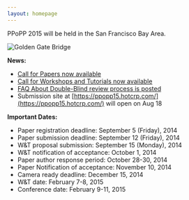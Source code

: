 ```yaml
---
layout: homepage
---
```


PPoPP 2015 will be held in the San Francisco Bay Area.  

![Golden Gate Bridge](../images/golden-gate.jpg)


**News:**

* [Call for Papers now available](../cfp)
* [Call for Workshops and Tutorials now available](../cfw)
* [FAQ About Double-Blind review process is posted](../files/dbr-faq.html)
* Submission site at [https://ppopp15.hotcrp.com/](https://ppopp15.hotcrp.com/) will open on Aug 18

**Important Dates:**  

* Paper registration deadline: September 5 (Friday), 2014  
* Paper submission deadline: September 12 (Friday), 2014  
* W&T proposal submission: September 15 (Monday), 2014  
* W&T notification of acceptance: October 1, 2014  
* Paper author response period: October 28-30, 2014  
* Paper Notification of acceptance: November 10, 2014  
* Camera ready deadline: December 15, 2014
* W&T date: February 7-8, 2015  
* Conference date: February 9-11, 2015  


